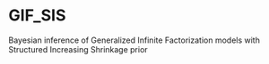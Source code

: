 # GIF_SIS
Bayesian inference of Generalized Infinite Factorization models with Structured Increasing Shrinkage prior
